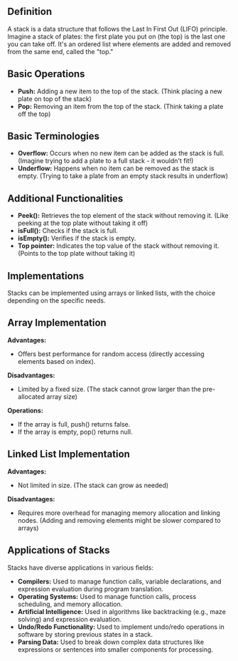 ## Definition

A stack is a data structure that follows the Last In First Out (LIFO) principle. Imagine a stack of plates: the first plate you put on (the top) is the last one you can take off. It's an ordered list where elements are added and removed from the same end, called the "top."

## Basic Operations

* **Push:** Adding a new item to the top of the stack. (Think placing a new plate on top of the stack)
* **Pop:** Removing an item from the top of the stack. (Think taking a plate off the top)

## Basic Terminologies

* **Overflow:** Occurs when no new item can be added as the stack is full. (Imagine trying to add a plate to a full stack - it wouldn't fit!)
* **Underflow:** Happens when no item can be removed as the stack is empty. (Trying to take a plate from an empty stack results in underflow)

## Additional Functionalities

* **Peek():** Retrieves the top element of the stack without removing it. (Like peeking at the top plate without taking it off)
* **isFull():** Checks if the stack is full.
* **isEmpty():** Verifies if the stack is empty.
* **Top pointer:** Indicates the top value of the stack without removing it. (Points to the top plate without taking it)

## Implementations

Stacks can be implemented using arrays or linked lists, with the choice depending on the specific needs.

## Array Implementation

**Advantages:**

* Offers best performance for random access (directly accessing elements based on index).

**Disadvantages:**

* Limited by a fixed size. (The stack cannot grow larger than the pre-allocated array size)

**Operations:**

* If the array is full, push() returns false.
* If the array is empty, pop() returns null.

## Linked List Implementation

**Advantages:**

* Not limited in size. (The stack can grow as needed)

**Disadvantages:**

* Requires more overhead for managing memory allocation and linking nodes. (Adding and removing elements might be slower compared to arrays)

## Applications of Stacks

Stacks have diverse applications in various fields:

* **Compilers:** Used to manage function calls, variable declarations, and expression evaluation during program translation.
* **Operating Systems:** Used to manage function calls, process scheduling, and memory allocation.
* **Artificial Intelligence:** Used in algorithms like backtracking (e.g., maze solving) and expression evaluation.
* **Undo/Redo Functionality:** Used to implement undo/redo operations in software by storing previous states in a stack.
* **Parsing Data:** Used to break down complex data structures like expressions or sentences into smaller components for processing.
